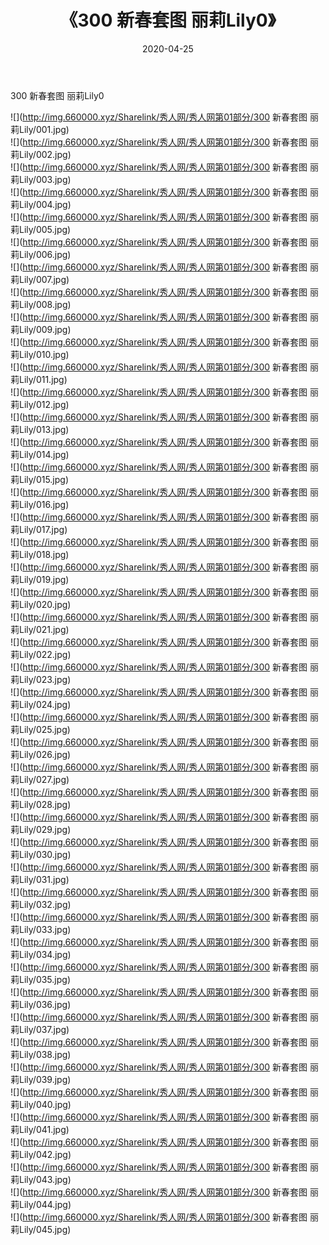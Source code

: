 ﻿---
layout: post
title:  《300 新春套图 丽莉Lily0》
date:   2020-04-25
img: http://img.660000.xyz/Sharelink/秀人网/秀人网第01部分/300 新春套图 丽莉Lily0/000.jpg
categories: [美女, 清纯, 唯美]
---

300 新春套图 丽莉Lily0

  ![](http://img.660000.xyz/Sharelink/秀人网/秀人网第01部分/300 新春套图 丽莉Lily/001.jpg) <br> ![](http://img.660000.xyz/Sharelink/秀人网/秀人网第01部分/300 新春套图 丽莉Lily/002.jpg) <br> ![](http://img.660000.xyz/Sharelink/秀人网/秀人网第01部分/300 新春套图 丽莉Lily/003.jpg) <br> ![](http://img.660000.xyz/Sharelink/秀人网/秀人网第01部分/300 新春套图 丽莉Lily/004.jpg) <br> ![](http://img.660000.xyz/Sharelink/秀人网/秀人网第01部分/300 新春套图 丽莉Lily/005.jpg) <br> ![](http://img.660000.xyz/Sharelink/秀人网/秀人网第01部分/300 新春套图 丽莉Lily/006.jpg) <br> ![](http://img.660000.xyz/Sharelink/秀人网/秀人网第01部分/300 新春套图 丽莉Lily/007.jpg) <br> ![](http://img.660000.xyz/Sharelink/秀人网/秀人网第01部分/300 新春套图 丽莉Lily/008.jpg) <br> ![](http://img.660000.xyz/Sharelink/秀人网/秀人网第01部分/300 新春套图 丽莉Lily/009.jpg) <br> ![](http://img.660000.xyz/Sharelink/秀人网/秀人网第01部分/300 新春套图 丽莉Lily/010.jpg) <br> ![](http://img.660000.xyz/Sharelink/秀人网/秀人网第01部分/300 新春套图 丽莉Lily/011.jpg) <br> ![](http://img.660000.xyz/Sharelink/秀人网/秀人网第01部分/300 新春套图 丽莉Lily/012.jpg) <br> ![](http://img.660000.xyz/Sharelink/秀人网/秀人网第01部分/300 新春套图 丽莉Lily/013.jpg) <br> ![](http://img.660000.xyz/Sharelink/秀人网/秀人网第01部分/300 新春套图 丽莉Lily/014.jpg) <br> ![](http://img.660000.xyz/Sharelink/秀人网/秀人网第01部分/300 新春套图 丽莉Lily/015.jpg) <br> ![](http://img.660000.xyz/Sharelink/秀人网/秀人网第01部分/300 新春套图 丽莉Lily/016.jpg) <br> ![](http://img.660000.xyz/Sharelink/秀人网/秀人网第01部分/300 新春套图 丽莉Lily/017.jpg) <br> ![](http://img.660000.xyz/Sharelink/秀人网/秀人网第01部分/300 新春套图 丽莉Lily/018.jpg) <br> ![](http://img.660000.xyz/Sharelink/秀人网/秀人网第01部分/300 新春套图 丽莉Lily/019.jpg) <br> ![](http://img.660000.xyz/Sharelink/秀人网/秀人网第01部分/300 新春套图 丽莉Lily/020.jpg) <br> ![](http://img.660000.xyz/Sharelink/秀人网/秀人网第01部分/300 新春套图 丽莉Lily/021.jpg) <br> ![](http://img.660000.xyz/Sharelink/秀人网/秀人网第01部分/300 新春套图 丽莉Lily/022.jpg) <br> ![](http://img.660000.xyz/Sharelink/秀人网/秀人网第01部分/300 新春套图 丽莉Lily/023.jpg) <br> ![](http://img.660000.xyz/Sharelink/秀人网/秀人网第01部分/300 新春套图 丽莉Lily/024.jpg) <br> ![](http://img.660000.xyz/Sharelink/秀人网/秀人网第01部分/300 新春套图 丽莉Lily/025.jpg) <br> ![](http://img.660000.xyz/Sharelink/秀人网/秀人网第01部分/300 新春套图 丽莉Lily/026.jpg) <br> ![](http://img.660000.xyz/Sharelink/秀人网/秀人网第01部分/300 新春套图 丽莉Lily/027.jpg) <br> ![](http://img.660000.xyz/Sharelink/秀人网/秀人网第01部分/300 新春套图 丽莉Lily/028.jpg) <br> ![](http://img.660000.xyz/Sharelink/秀人网/秀人网第01部分/300 新春套图 丽莉Lily/029.jpg) <br> ![](http://img.660000.xyz/Sharelink/秀人网/秀人网第01部分/300 新春套图 丽莉Lily/030.jpg) <br> ![](http://img.660000.xyz/Sharelink/秀人网/秀人网第01部分/300 新春套图 丽莉Lily/031.jpg) <br> ![](http://img.660000.xyz/Sharelink/秀人网/秀人网第01部分/300 新春套图 丽莉Lily/032.jpg) <br> ![](http://img.660000.xyz/Sharelink/秀人网/秀人网第01部分/300 新春套图 丽莉Lily/033.jpg) <br> ![](http://img.660000.xyz/Sharelink/秀人网/秀人网第01部分/300 新春套图 丽莉Lily/034.jpg) <br> ![](http://img.660000.xyz/Sharelink/秀人网/秀人网第01部分/300 新春套图 丽莉Lily/035.jpg) <br> ![](http://img.660000.xyz/Sharelink/秀人网/秀人网第01部分/300 新春套图 丽莉Lily/036.jpg) <br> ![](http://img.660000.xyz/Sharelink/秀人网/秀人网第01部分/300 新春套图 丽莉Lily/037.jpg) <br> ![](http://img.660000.xyz/Sharelink/秀人网/秀人网第01部分/300 新春套图 丽莉Lily/038.jpg) <br> ![](http://img.660000.xyz/Sharelink/秀人网/秀人网第01部分/300 新春套图 丽莉Lily/039.jpg) <br> ![](http://img.660000.xyz/Sharelink/秀人网/秀人网第01部分/300 新春套图 丽莉Lily/040.jpg) <br> ![](http://img.660000.xyz/Sharelink/秀人网/秀人网第01部分/300 新春套图 丽莉Lily/041.jpg) <br> ![](http://img.660000.xyz/Sharelink/秀人网/秀人网第01部分/300 新春套图 丽莉Lily/042.jpg) <br> ![](http://img.660000.xyz/Sharelink/秀人网/秀人网第01部分/300 新春套图 丽莉Lily/043.jpg) <br> ![](http://img.660000.xyz/Sharelink/秀人网/秀人网第01部分/300 新春套图 丽莉Lily/044.jpg) <br> ![](http://img.660000.xyz/Sharelink/秀人网/秀人网第01部分/300 新春套图 丽莉Lily/045.jpg) <br>